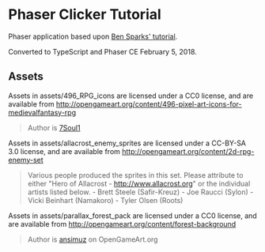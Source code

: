 # Phaser Clicker Tutorial
Phaser application based upon [Ben Sparks' tutorial](http://gamedevacademy.org/phaser-tutorial-how-to-create-an-idle-clicker-game/).

Converted to TypeScript and Phaser CE February 5, 2018.

## Assets
Assets in assets/496_RPG_icons are licensed under a CC0 license, and are available from http://opengameart.org/content/496-pixel-art-icons-for-medievalfantasy-rpg
> Author is [7Soul1](http://7soul1.deviantart.com/)

Assets in assets/allacrost_enemy_sprites are licensed under a CC-BY-SA 3.0 license, and are available from http://opengameart.org/content/2d-rpg-enemy-set
> Various people produced the sprites in this set. Please attribute to either "Hero of Allacrost - http://www.allacrost.org" or the individual artists listed below. - Brett Steele (Safir-Kreuz) - Joe Raucci (Sylon) - Vicki Beinhart (Namakoro) - Tyler Olsen (Roots)

Assets in assets/parallax_forest_pack are licensed under a CC0 license, and are available from http://opengameart.org/content/forest-background
> Author is [ansimuz](http://opengameart.org/users/ansimuz) on OpenGameArt.org
